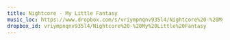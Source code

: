 ```yaml
---
title: Nightcore - My Little Fantasy
music_loc: https://www.dropbox.com/s/vriympnqnv935l4/Nightcore%20-%20My%20Little%20Fantasy?dl=0
dropbox_id: vriympnqnv935l4/Nightcore%20-%20My%20Little%20Fantasy
---
```

